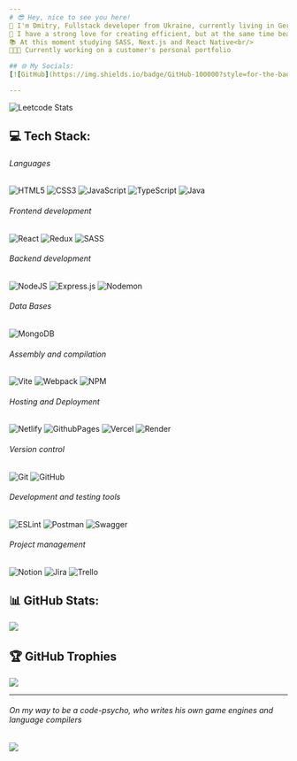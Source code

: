 ```yaml
---
# 😎 Hey, nice to see you here!
👋 I'm Dmitry, Fullstack developer from Ukraine, currently living in Germany <br/>
💖 I have a strong love for creating efficient, but at the same time beautiful and user-friendly web applications<br/>
📚 At this moment studying SASS, Next.js and React Native<br/>
👨🏻‍💻 Currently working on a customer's personal portfolio 

## 🌐 My Socials:
[![GitHub](https://img.shields.io/badge/GitHub-100000?style=for-the-badge&logo=github&logoColor=white)](https://github.com/Dmitriy-Ponomarenko) [![LinkedIn](https://img.shields.io/badge/LinkedIn-%230077B5.svg?style=for-the-badge&logo=linkedin&logoColor=white)](https://www.linkedin.com/in/dmitry-ponomarenko-a5b970322) [![Instagram](https://img.shields.io/badge/Instagram-%23E4405F.svg?style=for-the-badge&logo=Instagram&logoColor=white)](https://instagram.com/yumfii_) [![LeetCode](https://img.shields.io/badge/LeetCode-FFA116?style=for-the-badge&logo=leetcode&logoColor=white)](https://leetcode.com/yumfii)

---
```


![Leetcode Stats](https://leetcard.jacoblin.cool/yumfii)

## 💻 Tech Stack:
###### Languages
![HTML5](https://img.shields.io/badge/html5-%23E34F26.svg?style=for-the-badge&logo=html5&logoColor=white) ![CSS3](https://img.shields.io/badge/css3-%231572B6.svg?style=for-the-badge&logo=css3&logoColor=white) ![JavaScript](https://img.shields.io/badge/javascript-%23323330.svg?style=for-the-badge&logo=javascript&logoColor=%23F7DF1E) ![TypeScript](https://img.shields.io/badge/typescript-%23007ACC.svg?style=for-the-badge&logo=typescript&logoColor=white) ![Java](https://img.shields.io/badge/java-%23ED8B00.svg?style=for-the-badge&logo=openjdk&logoColor=white)
###### Frontend development
![React](https://img.shields.io/badge/react-%2320232a.svg?style=for-the-badge&logo=react&logoColor=%2361DAFB) 
![Redux](https://img.shields.io/badge/redux-%23593d88.svg?style=for-the-badge&logo=redux&logoColor=white)
![SASS](https://img.shields.io/badge/SASS-hotpink.svg?style=for-the-badge&logo=SASS&logoColor=white)
###### Backend development
![NodeJS](https://img.shields.io/badge/node.js-6DA55F?style=for-the-badge&logo=node.js&logoColor=white)
![Express.js](https://img.shields.io/badge/express.js-%23404d59.svg?style=for-the-badge&logo=express&logoColor=%2361DAFB)
![Nodemon](https://img.shields.io/badge/NODEMON-%23323330.svg?style=for-the-badge&logo=nodemon&logoColor=%BBDEAD)
###### Data Bases
![MongoDB](https://img.shields.io/badge/MongoDB-%234ea94b.svg?style=for-the-badge&logo=mongodb&logoColor=white) 
###### Assembly and compilation
![Vite](https://img.shields.io/badge/vite-%23646CFF.svg?style=for-the-badge&logo=vite&logoColor=white)
![Webpack](https://img.shields.io/badge/webpack-%238DD6F9.svg?style=for-the-badge&logo=webpack&logoColor=black)
![NPM](https://img.shields.io/badge/NPM-%23CB3837.svg?style=for-the-badge&logo=npm&logoColor=white)
###### Hosting and Deployment
![Netlify](https://img.shields.io/badge/netlify-%23000000.svg?style=for-the-badge&logo=netlify&logoColor=#00C7B7) ![GithubPages](https://img.shields.io/badge/github%20pages-121013?style=for-the-badge&logo=github&logoColor=white) ![Vercel](https://img.shields.io/badge/vercel-%23000000.svg?style=for-the-badge&logo=vercel&logoColor=white) ![Render](https://img.shields.io/badge/Render-%46E3B7.svg?style=for-the-badge&logo=render&logoColor=white) 
###### Version control
![Git](https://img.shields.io/badge/git-%23F05033.svg?style=for-the-badge&logo=git&logoColor=white) ![GitHub](https://img.shields.io/badge/github-%23121011.svg?style=for-the-badge&logo=github&logoColor=white) 
###### Development and testing tools
![ESLint](https://img.shields.io/badge/ESLint-4B3263?style=for-the-badge&logo=eslint&logoColor=white) ![Postman](https://img.shields.io/badge/Postman-FF6C37?style=for-the-badge&logo=postman&logoColor=white) ![Swagger](https://img.shields.io/badge/-Swagger-%23Clojure?style=for-the-badge&logo=swagger&logoColor=white)
###### Project management
![Notion](https://img.shields.io/badge/Notion-%23000000.svg?style=for-the-badge&logo=notion&logoColor=white) ![Jira](https://img.shields.io/badge/jira-%230A0FFF.svg?style=for-the-badge&logo=jira&logoColor=white) ![Trello](https://img.shields.io/badge/Trello-%23026AA7.svg?style=for-the-badge&logo=Trello&logoColor=white)

## 📊 GitHub Stats:
![](https://github-readme-stats.vercel.app/api?username=Dmitriy-Ponomarenko&theme=one_dark_pro&hide_border=true&include_all_commits=true&count_private=false)   ![]()<br/>

## 🏆 GitHub Trophies
![](https://github-profile-trophy.vercel.app/?username=Dmitriy-Ponomarenko&theme=rose&no-frame=false&no-bg=false&margin-w=4)

---
###### On my way to be a code-psycho, who writes his own game engines and language compilers<br />
[![](https://visitcount.itsvg.in/api?id=Dmitriy-Ponomarenko&icon=0&color=0)](https://visitcount.itsvg.in)
